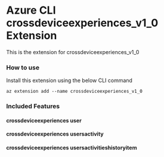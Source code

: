 # Azure CLI crossdeviceexperiences_v1_0 Extension #
This is the extension for crossdeviceexperiences_v1_0

### How to use ###
Install this extension using the below CLI command
```
az extension add --name crossdeviceexperiences_v1_0
```

### Included Features ###
#### crossdeviceexperiences user ####
#### crossdeviceexperiences usersactivity ####
#### crossdeviceexperiences usersactivitieshistoryitem ####